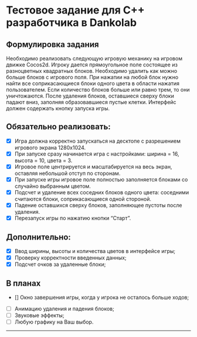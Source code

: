# Тестовое задание для С++ разработчика в Dankolab
 
## Формулировка задания
 Необходимо реализовать следующую игровую механику на игровом движке Cocos2d. Игроку дается прямоугольное поле состоящее из разноцветных квадратных блоков. Необходимо удалить как можно больше блоков с игрового поля. При нажатии на любой блок нужно найти все соприкасающиеся блоки одного цвета в области нажатия пользователем. Если количество блоков больше или равно трем, то они уничтожаются. После удаления блоков, оставшиеся сверху блоки падают вниз, заполняя образовавшиеся пустые клетки. Интерфейс должен содержать кнопку запуска игры.

## Обязательно реализовать:
- [X] Игра должна корректно запускаться на десктопе с разрешением игрового экрана 1280x1024.
- [X] При запуске сразу начинается игра с настройками: ширина = 16, высота = 10, цвета = 3.
- [X] Игровое поле центрируется и масштабируется на весь экран, оставляя небольшой отступ по сторонам.
- [X] При запуске игры игровое поле полностью заполняется блоками со случайно выбранным цветом.
- [X] Подсчет и удаление всех соседних блоков одного цвета: соседними считаются блоки, соприкасающиеся одной стороной.
- [X] Падение оставшихся сверху блоков, заполняющее пустоты после удаления.
- [X] Перезапуск игры по нажатию кнопки “Старт”.

## Дополнительно:
- [X] Ввод ширины, высоты и количества цветов в интерфейсе игры;
- [X] Проверку корректности введенных данных;
- [X] Подсчет очков за удаленные блоки;

## В планах
- [] Окно завершения игры, когда у игрока не осталось больше ходов;
- [ ] Анимацию удаления и падения блоков;
- [ ] Звуковые эффекты;
- [ ] Любую графику на Ваш выбор.

___
